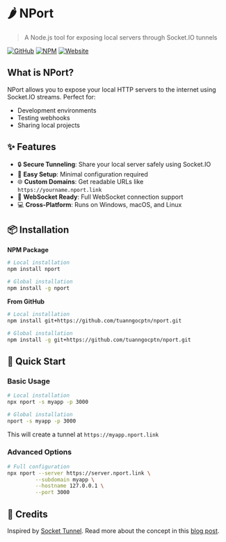 # 🌶️ NPort

> A Node.js tool for exposing local servers through Socket.IO tunnels

[![GitHub](https://img.shields.io/github/stars/tuanngocptn/nport?style=social)](https://github.com/tuanngocptn/nport)
[![NPM](https://img.shields.io/npm/v/nport?color=red&logo=npm)](https://www.npmjs.com/package/nport)
[![Website](https://img.shields.io/website?url=https%3A%2F%2Fnport.link&up_message=nport.link&up_color=blue&down_color=lightgrey&down_message=offline)](https://nport.link)

## What is NPort?

NPort allows you to expose your local HTTP servers to the internet using Socket.IO streams. Perfect for:
- Development environments
- Testing webhooks
- Sharing local projects

## ✨ Features

- 🔒 **Secure Tunneling**: Share your local server safely using Socket.IO
- 🚀 **Easy Setup**: Minimal configuration required
- 🌐 **Custom Domains**: Get readable URLs like `https://yourname.nport.link`
- 📡 **WebSocket Ready**: Full WebSocket connection support
- 💻 **Cross-Platform**: Runs on Windows, macOS, and Linux

## 📦 Installation

**NPM Package**
```bash
# Local installation
npm install nport

# Global installation
npm install -g nport
```

**From GitHub**
```bash
# Local installation
npm install git+https://github.com/tuanngocptn/nport.git

# Global installation
npm install -g git+https://github.com/tuanngocptn/nport.git
```

## 🚀 Quick Start

### Basic Usage
```bash
# Local installation
npx nport -s myapp -p 3000

# Global installation
nport -s myapp -p 3000
```
This will create a tunnel at `https://myapp.nport.link`

### Advanced Options
```bash
# Full configuration
npx nport --server https://server.nport.link \
         --subdomain myapp \
         --hostname 127.0.0.1 \
         --port 3000
```

## 📝 Credits
Inspired by [Socket Tunnel](https://github.com/ericbarch/socket-tunnel). Read more about the concept in this [blog post](https://ericbarch.com/post/sockettunnel/).
